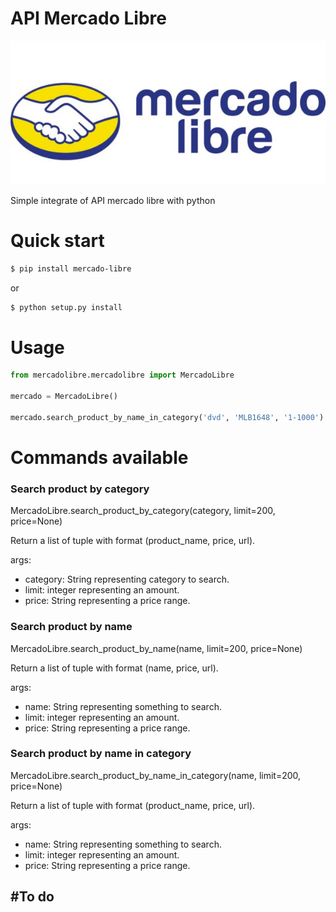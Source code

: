 # API Mercado Libre

![Mercado Libre](mercado-libre.jpg)

Simple integrate of API mercado libre with python

# Quick start

```bash
$ pip install mercado-libre
```
or

```bash
$ python setup.py install
```
# Usage

```python
from mercadolibre.mercadolibre import MercadoLibre

mercado = MercadoLibre()

mercado.search_product_by_name_in_category('dvd', 'MLB1648', '1-1000')
```
# Commands available


### Search product by category

MercadoLibre.search_product_by_category(category, limit=200, price=None)

Return a list of tuple with format (product_name, price, url).

args:
- category: String representing category to search.
- limit: integer representing an amount.
- price: String representing a price range.

### Search product by name

MercadoLibre.search_product_by_name(name, limit=200, price=None)

Return a list of tuple with format (name, price, url).

args:
- name: String representing something to search.
- limit: integer representing an amount.
- price: String representing a price range.

### Search product by name in category

MercadoLibre.search_product_by_name_in_category(name, limit=200, price=None)

Return a list of tuple with format (product_name, price, url).

args:
- name: String representing something to search.
- limit: integer representing an amount.
- price: String representing a price range.

#To do
-
